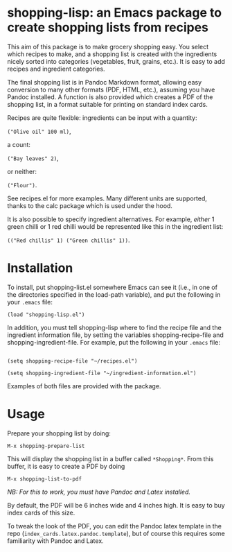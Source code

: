 shopping-lisp: an Emacs package to create shopping lists from recipes
=====================================================================

This aim of this package is to make grocery shopping easy. You
select which recipes to make, and a shopping list is created with the
ingredients nicely sorted into categories (vegetables, fruit, grains,
etc.). It is easy to add recipes and ingredient categories.

The final shopping list is in Pandoc Markdown format, allowing easy conversion to many other formats (PDF, HTML, etc.), assuming you have Pandoc installed. A function is also provided which creates a PDF of the shopping list, in a format suitable for printing on standard index cards.

Recipes are quite flexible: ingredients can be input with a quantity:

<code>("Olive oil" 100 ml)</code>,

a count:

<code>("Bay leaves" 2)</code>,

or neither:

<code>("Flour")</code>.

See recipes.el for more examples. Many different units are
supported, thanks to the calc package which is used under the hood.

It is also possible to specify ingredient alternatives. For example, *either* 1 green chilli or 1 red chilli would be represented like this in the ingredient list:

<code>(("Red chillis" 1) ("Green chillis" 1))</code>.

Installation
============

To install, put shopping-list.el somewhere Emacs can see it (i.e., in
one of the directories specified in the load-path variable), and put
the following in your <code>.emacs</code> file:

<code>(load "shopping-lisp.el")</code>

In addition, you must tell shopping-lisp where to find the recipe
file and the ingredient information file, by setting the variables
shopping-recipe-file and shopping-ingredient-file. For example, put
the following in your <code>.emacs</code> file:

<code>
(setq shopping-recipe-file "~/recipes.el")
</code>

<code>
(setq shopping-ingredient-file "~/ingredient-information.el")
</code>

Examples of both files are provided with the package.

Usage
=====

Prepare your shopping list by doing:

<code>M-x shopping-prepare-list</code>

This will display the shopping list in a buffer called <code>\*Shopping\*</code>.
From this buffer, it is easy to create a PDF by doing

<code>M-x shopping-list-to-pdf</code>

*NB: For this to work, you must have Pandoc and Latex installed.*

By default, the PDF will be 6 inches wide and 4 inches high. It is easy to buy index cards of this size.

To tweak the look of the PDF, you can edit the Pandoc latex template in the repo (<code>index_cards.latex.pandoc.template</code>), but of course this requires some familiarity with Pandoc and Latex. 
